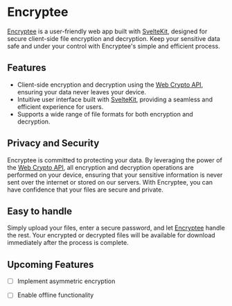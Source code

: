 # Encryptee


[Encryptee](https://www.encryptee.io/) is a user-friendly web app built with [SvelteKit](https://github.com/sveltejs/kit), designed for secure client-side file encryption and decryption. Keep your sensitive data safe and under your control with Encryptee's simple and efficient process.

## Features
- Client-side encryption and decryption using the [Web Crypto API](https://developer.mozilla.org/en-US/docs/Web/API/Web_Crypto_API), ensuring your data never leaves your device.
- Intuitive user interface built with [SvelteKit](https://github.com/sveltejs/kit), providing a seamless and efficient experience for users.
- Supports a wide range of file formats for both encryption and decryption.

## Privacy and Security
Encryptee is committed to protecting your data. By leveraging the power of the [Web Crypto API](https://developer.mozilla.org/en-US/docs/Web/API/Web_Crypto_API), all encryption and decryption operations are performed on your device, ensuring that your sensitive information is never sent over the internet or stored on our servers. With Encryptee, you can have confidence that your files are secure and private.

## Easy to handle
Simply upload your files, enter a secure password, and let [Encryptee](https://www.encryptee.io/) handle the rest. Your encrypted or decrypted files will be available for download immediately after the process is complete.

## Upcoming Features

- [ ] Implement asymmetric encryption
- [ ] Enable offline functionality


